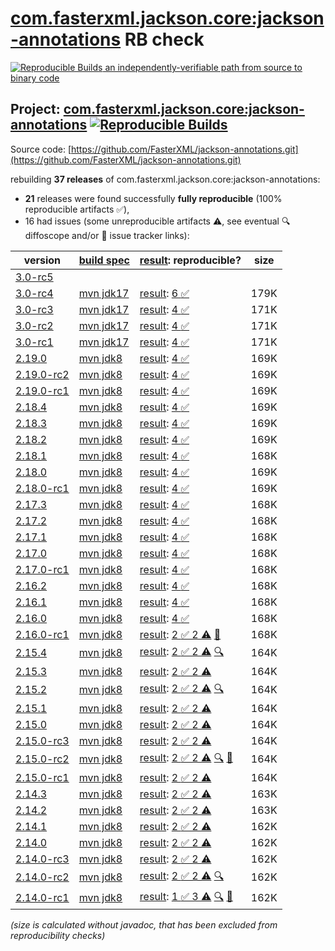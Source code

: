 [com.fasterxml.jackson.core:jackson-annotations](https://central.sonatype.com/artifact/com.fasterxml.jackson.core/jackson-annotations/versions) RB check
=======

[![Reproducible Builds](https://reproducible-builds.org/images/logos/rb.svg) an independently-verifiable path from source to binary code](https://reproducible-builds.org/)

## Project: [com.fasterxml.jackson.core:jackson-annotations](https://central.sonatype.com/artifact/com.fasterxml.jackson.core/jackson-annotations/versions) [![Reproducible Builds](https://img.shields.io/endpoint?url=https://raw.githubusercontent.com/jvm-repo-rebuild/reproducible-central/master/content/com/fasterxml/jackson/annotations/badge.json)](https://github.com/jvm-repo-rebuild/reproducible-central/blob/master/content/com/fasterxml/jackson/annotations/README.md)

Source code: [https://github.com/FasterXML/jackson-annotations.git](https://github.com/FasterXML/jackson-annotations.git)

rebuilding **37 releases** of com.fasterxml.jackson.core:jackson-annotations:
- **21** releases were found successfully **fully reproducible** (100% reproducible artifacts :white_check_mark:),
- 16 had issues (some unreproducible artifacts :warning:, see eventual :mag: diffoscope and/or :memo: issue tracker links):

| version | [build spec](/BUILDSPEC.md) | [result](https://reproducible-builds.org/docs/jvm/): reproducible? | size |
| -- | --------- | ------ | -- |
| [3.0-rc5](https://central.sonatype.com/artifact/com.fasterxml.jackson.core/jackson-annotations/3.0-rc5/pom) | | | |
| [3.0-rc4](https://central.sonatype.com/artifact/com.fasterxml.jackson.core/jackson-annotations/3.0-rc4/pom) | [mvn jdk17](jackson-annotations-3.0-rc4.buildspec) | [result](jackson-annotations-3.0-rc4.buildinfo): [6 :white_check_mark: ](jackson-annotations-3.0-rc4.buildcompare) | 179K |
| [3.0-rc3](https://central.sonatype.com/artifact/com.fasterxml.jackson.core/jackson-annotations/3.0-rc3/pom) | [mvn jdk17](jackson-annotations-3.0-rc3.buildspec) | [result](jackson-annotations-3.0-rc3.buildinfo): [4 :white_check_mark: ](jackson-annotations-3.0-rc3.buildcompare) | 171K |
| [3.0-rc2](https://central.sonatype.com/artifact/com.fasterxml.jackson.core/jackson-annotations/3.0-rc2/pom) | [mvn jdk17](jackson-annotations-3.0-rc2.buildspec) | [result](jackson-annotations-3.0-rc2.buildinfo): [4 :white_check_mark: ](jackson-annotations-3.0-rc2.buildcompare) | 171K |
| [3.0-rc1](https://central.sonatype.com/artifact/com.fasterxml.jackson.core/jackson-annotations/3.0-rc1/pom) | [mvn jdk17](jackson-annotations-3.0-rc1.buildspec) | [result](jackson-annotations-3.0-rc1.buildinfo): [4 :white_check_mark: ](jackson-annotations-3.0-rc1.buildcompare) | 171K |
| [2.19.0](https://central.sonatype.com/artifact/com.fasterxml.jackson.core/jackson-annotations/2.19.0/pom) | [mvn jdk8](jackson-annotations-2.19.0.buildspec) | [result](jackson-annotations-2.19.0.buildinfo): [4 :white_check_mark: ](jackson-annotations-2.19.0.buildcompare) | 169K |
| [2.19.0-rc2](https://central.sonatype.com/artifact/com.fasterxml.jackson.core/jackson-annotations/2.19.0-rc2/pom) | [mvn jdk8](jackson-annotations-2.19.0-rc2.buildspec) | [result](jackson-annotations-2.19.0-rc2.buildinfo): [4 :white_check_mark: ](jackson-annotations-2.19.0-rc2.buildcompare) | 169K |
| [2.19.0-rc1](https://central.sonatype.com/artifact/com.fasterxml.jackson.core/jackson-annotations/2.19.0-rc1/pom) | [mvn jdk8](jackson-annotations-2.19.0-rc1.buildspec) | [result](jackson-annotations-2.19.0-rc1.buildinfo): [4 :white_check_mark: ](jackson-annotations-2.19.0-rc1.buildcompare) | 169K |
| [2.18.4](https://central.sonatype.com/artifact/com.fasterxml.jackson.core/jackson-annotations/2.18.4/pom) | [mvn jdk8](jackson-annotations-2.18.4.buildspec) | [result](jackson-annotations-2.18.4.buildinfo): [4 :white_check_mark: ](jackson-annotations-2.18.4.buildcompare) | 169K |
| [2.18.3](https://central.sonatype.com/artifact/com.fasterxml.jackson.core/jackson-annotations/2.18.3/pom) | [mvn jdk8](jackson-annotations-2.18.3.buildspec) | [result](jackson-annotations-2.18.3.buildinfo): [4 :white_check_mark: ](jackson-annotations-2.18.3.buildcompare) | 169K |
| [2.18.2](https://central.sonatype.com/artifact/com.fasterxml.jackson.core/jackson-annotations/2.18.2/pom) | [mvn jdk8](jackson-annotations-2.18.2.buildspec) | [result](jackson-annotations-2.18.2.buildinfo): [4 :white_check_mark: ](jackson-annotations-2.18.2.buildcompare) | 169K |
| [2.18.1](https://central.sonatype.com/artifact/com.fasterxml.jackson.core/jackson-annotations/2.18.1/pom) | [mvn jdk8](jackson-annotations-2.18.1.buildspec) | [result](jackson-annotations-2.18.1.buildinfo): [4 :white_check_mark: ](jackson-annotations-2.18.1.buildcompare) | 168K |
| [2.18.0](https://central.sonatype.com/artifact/com.fasterxml.jackson.core/jackson-annotations/2.18.0/pom) | [mvn jdk8](jackson-annotations-2.18.0.buildspec) | [result](jackson-annotations-2.18.0.buildinfo): [4 :white_check_mark: ](jackson-annotations-2.18.0.buildcompare) | 169K |
| [2.18.0-rc1](https://central.sonatype.com/artifact/com.fasterxml.jackson.core/jackson-annotations/2.18.0-rc1/pom) | [mvn jdk8](jackson-annotations-2.18.0-rc1.buildspec) | [result](jackson-annotations-2.18.0-rc1.buildinfo): [4 :white_check_mark: ](jackson-annotations-2.18.0-rc1.buildcompare) | 169K |
| [2.17.3](https://central.sonatype.com/artifact/com.fasterxml.jackson.core/jackson-annotations/2.17.3/pom) | [mvn jdk8](jackson-annotations-2.17.3.buildspec) | [result](jackson-annotations-2.17.3.buildinfo): [4 :white_check_mark: ](jackson-annotations-2.17.3.buildcompare) | 168K |
| [2.17.2](https://central.sonatype.com/artifact/com.fasterxml.jackson.core/jackson-annotations/2.17.2/pom) | [mvn jdk8](jackson-annotations-2.17.2.buildspec) | [result](jackson-annotations-2.17.2.buildinfo): [4 :white_check_mark: ](jackson-annotations-2.17.2.buildcompare) | 168K |
| [2.17.1](https://central.sonatype.com/artifact/com.fasterxml.jackson.core/jackson-annotations/2.17.1/pom) | [mvn jdk8](jackson-annotations-2.17.1.buildspec) | [result](jackson-annotations-2.17.1.buildinfo): [4 :white_check_mark: ](jackson-annotations-2.17.1.buildcompare) | 168K |
| [2.17.0](https://central.sonatype.com/artifact/com.fasterxml.jackson.core/jackson-annotations/2.17.0/pom) | [mvn jdk8](jackson-annotations-2.17.0.buildspec) | [result](jackson-annotations-2.17.0.buildinfo): [4 :white_check_mark: ](jackson-annotations-2.17.0.buildcompare) | 168K |
| [2.17.0-rc1](https://central.sonatype.com/artifact/com.fasterxml.jackson.core/jackson-annotations/2.17.0-rc1/pom) | [mvn jdk8](jackson-annotations-2.17.0-rc1.buildspec) | [result](jackson-annotations-2.17.0-rc1.buildinfo): [4 :white_check_mark: ](jackson-annotations-2.17.0-rc1.buildcompare) | 168K |
| [2.16.2](https://central.sonatype.com/artifact/com.fasterxml.jackson.core/jackson-annotations/2.16.2/pom) | [mvn jdk8](jackson-annotations-2.16.2.buildspec) | [result](jackson-annotations-2.16.2.buildinfo): [4 :white_check_mark: ](jackson-annotations-2.16.2.buildcompare) | 168K |
| [2.16.1](https://central.sonatype.com/artifact/com.fasterxml.jackson.core/jackson-annotations/2.16.1/pom) | [mvn jdk8](jackson-annotations-2.16.1.buildspec) | [result](jackson-annotations-2.16.1.buildinfo): [4 :white_check_mark: ](jackson-annotations-2.16.1.buildcompare) | 168K |
| [2.16.0](https://central.sonatype.com/artifact/com.fasterxml.jackson.core/jackson-annotations/2.16.0/pom) | [mvn jdk8](jackson-annotations-2.16.0.buildspec) | [result](jackson-annotations-2.16.0.buildinfo): [4 :white_check_mark: ](jackson-annotations-2.16.0.buildcompare) | 168K |
| [2.16.0-rc1](https://central.sonatype.com/artifact/com.fasterxml.jackson.core/jackson-annotations/2.16.0-rc1/pom) | [mvn jdk8](jackson-annotations-2.16.0-rc1.buildspec) | [result](jackson-annotations-2.16.0-rc1.buildinfo): [2 :white_check_mark:  2 :warning:](jackson-annotations-2.16.0-rc1.buildcompare) [:memo:](https://github.com/FasterXML/jackson-parent/commit/947b9c0ddd53cbe38c4c7262e18c52058306dc36) | 168K |
| [2.15.4](https://central.sonatype.com/artifact/com.fasterxml.jackson.core/jackson-annotations/2.15.4/pom) | [mvn jdk8](jackson-annotations-2.15.4.buildspec) | [result](jackson-annotations-2.15.4.buildinfo): [2 :white_check_mark:  2 :warning:](jackson-annotations-2.15.4.buildcompare) [:mag:](jackson-annotations-2.15.4.diffoscope) | 164K |
| [2.15.3](https://central.sonatype.com/artifact/com.fasterxml.jackson.core/jackson-annotations/2.15.3/pom) | [mvn jdk8](jackson-annotations-2.15.3.buildspec) | [result](jackson-annotations-2.15.3.buildinfo): [2 :white_check_mark:  2 :warning:](jackson-annotations-2.15.3.buildcompare) | 164K |
| [2.15.2](https://central.sonatype.com/artifact/com.fasterxml.jackson.core/jackson-annotations/2.15.2/pom) | [mvn jdk8](jackson-annotations-2.15.2.buildspec) | [result](jackson-annotations-2.15.2.buildinfo): [2 :white_check_mark:  2 :warning:](jackson-annotations-2.15.2.buildcompare) [:mag:](jackson-annotations-2.15.2.diffoscope) | 164K |
| [2.15.1](https://central.sonatype.com/artifact/com.fasterxml.jackson.core/jackson-annotations/2.15.1/pom) | [mvn jdk8](jackson-annotations-2.15.1.buildspec) | [result](jackson-annotations-2.15.1.buildinfo): [2 :white_check_mark:  2 :warning:](jackson-annotations-2.15.1.buildcompare) | 164K |
| [2.15.0](https://central.sonatype.com/artifact/com.fasterxml.jackson.core/jackson-annotations/2.15.0/pom) | [mvn jdk8](jackson-annotations-2.15.0.buildspec) | [result](jackson-annotations-2.15.0.buildinfo): [2 :white_check_mark:  2 :warning:](jackson-annotations-2.15.0.buildcompare) | 164K |
| [2.15.0-rc3](https://central.sonatype.com/artifact/com.fasterxml.jackson.core/jackson-annotations/2.15.0-rc3/pom) | [mvn jdk8](jackson-annotations-2.15.0-rc3.buildspec) | [result](jackson-annotations-2.15.0-rc3.buildinfo): [2 :white_check_mark:  2 :warning:](jackson-annotations-2.15.0-rc3.buildcompare) | 164K |
| [2.15.0-rc2](https://central.sonatype.com/artifact/com.fasterxml.jackson.core/jackson-annotations/2.15.0-rc2/pom) | [mvn jdk8](jackson-annotations-2.15.0-rc2.buildspec) | [result](jackson-annotations-2.15.0-rc2.buildinfo): [2 :white_check_mark:  2 :warning:](jackson-annotations-2.15.0-rc2.buildcompare) [:mag:](jackson-annotations-2.15.0-rc2.diffoscope) [:memo:](https://github.com/FasterXML/oss-parent/pull/75) | 164K |
| [2.15.0-rc1](https://central.sonatype.com/artifact/com.fasterxml.jackson.core/jackson-annotations/2.15.0-rc1/pom) | [mvn jdk8](jackson-annotations-2.15.0-rc1.buildspec) | [result](jackson-annotations-2.15.0-rc1.buildinfo): [2 :white_check_mark:  2 :warning:](jackson-annotations-2.15.0-rc1.buildcompare) | 164K |
| [2.14.3](https://central.sonatype.com/artifact/com.fasterxml.jackson.core/jackson-annotations/2.14.3/pom) | [mvn jdk8](jackson-annotations-2.14.3.buildspec) | [result](jackson-annotations-2.14.3.buildinfo): [2 :white_check_mark:  2 :warning:](jackson-annotations-2.14.3.buildcompare) | 163K |
| [2.14.2](https://central.sonatype.com/artifact/com.fasterxml.jackson.core/jackson-annotations/2.14.2/pom) | [mvn jdk8](jackson-annotations-2.14.2.buildspec) | [result](jackson-annotations-2.14.2.buildinfo): [2 :white_check_mark:  2 :warning:](jackson-annotations-2.14.2.buildcompare) | 163K |
| [2.14.1](https://central.sonatype.com/artifact/com.fasterxml.jackson.core/jackson-annotations/2.14.1/pom) | [mvn jdk8](jackson-annotations-2.14.1.buildspec) | [result](jackson-annotations-2.14.1.buildinfo): [2 :white_check_mark:  2 :warning:](jackson-annotations-2.14.1.buildcompare) | 162K |
| [2.14.0](https://central.sonatype.com/artifact/com.fasterxml.jackson.core/jackson-annotations/2.14.0/pom) | [mvn jdk8](jackson-annotations-2.14.0.buildspec) | [result](jackson-annotations-2.14.0.buildinfo): [2 :white_check_mark:  2 :warning:](jackson-annotations-2.14.0.buildcompare) | 162K |
| [2.14.0-rc3](https://central.sonatype.com/artifact/com.fasterxml.jackson.core/jackson-annotations/2.14.0-rc3/pom) | [mvn jdk8](jackson-annotations-2.14.0-rc3.buildspec) | [result](jackson-annotations-2.14.0-rc3.buildinfo): [2 :white_check_mark:  2 :warning:](jackson-annotations-2.14.0-rc3.buildcompare) | 162K |
| [2.14.0-rc2](https://central.sonatype.com/artifact/com.fasterxml.jackson.core/jackson-annotations/2.14.0-rc2/pom) | [mvn jdk8](jackson-annotations-2.14.0-rc2.buildspec) | [result](jackson-annotations-2.14.0-rc2.buildinfo): [2 :white_check_mark:  2 :warning:](jackson-annotations-2.14.0-rc2.buildcompare) [:mag:](jackson-annotations-2.14.0-rc2.diffoscope) | 162K |
| [2.14.0-rc1](https://central.sonatype.com/artifact/com.fasterxml.jackson.core/jackson-annotations/2.14.0-rc1/pom) | [mvn jdk8](jackson-annotations-2.14.0-rc1.buildspec) | [result](jackson-annotations-2.14.0-rc1.buildinfo): [1 :white_check_mark:  3 :warning:](jackson-annotations-2.14.0-rc1.buildcompare) [:mag:](jackson-annotations-2.14.0-rc1.diffoscope) [:memo:](https://github.com/FasterXML/oss-parent/pull/55) | 162K |

<i>(size is calculated without javadoc, that has been excluded from reproducibility checks)</i>
